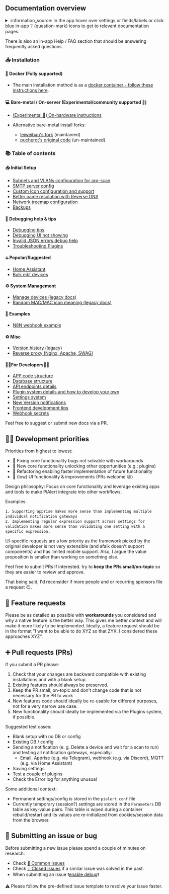 ## Documentation overview

<details>
  <summary>:information_source: In the app hover over settings or fields/labels or click blue in-app ❔ (question-mark) icons to get to relevant documentation pages.</summary>

  ![In-app help](/docs/img/GENERAL/in-app-help.png)

</details>

There is also an in-app Help / FAQ section that should be answering frequently asked questions.

### 📥 Installation

#### 🐳 Docker (Fully supported)

- The main installation method is as a [docker container - follow these instructions here](https://github.com/jokob-sk/NetAlertX/blob/main/dockerfiles/README.md). 

#### 💻 Bare-metal / On-server (Experimental/community supported 🧪)

- [(Experimental 🧪) On-hardware instructions](https://github.com/jokob-sk/NetAlertX/blob/main/docs/HW_INSTALL.md) 

- Alternative bare-metal install forks: 
  - [leiweibau's fork](https://github.com/leiweibau/Pi.Alert/) (maintained)
  - [pucherot's original code](https://github.com/pucherot/Pi.Alert/) (un-maintained)

### 📚 Table of contents

#### 📥 Initial Setup

- [Subnets and VLANs configuration for arp-scan](/docs/SUBNETS.md)
- [SMTP server config](/docs/SMTP.md)
- [Custom Icon configuration and support](/docs/ICONS.md)
- [Better name resolution with Reverse DNS](/docs/REVERSE_DNS.md)
- [Network treemap configuration](/docs/NETWORK_TREE.md)
- [Backups](/docs/BACKUPS.md)

#### 🐛 Debugging help & tips

- [Debugging tips](/docs/DEBUG_TIPS.md)
- [Debugging UI not showing](/docs/WEB_UI_PORT_DEBUG.md)
- [Invalid JSON errors debug help](/docs/DEBUG_INVALID_JSON.md)
- [Troubleshooting Plugins](/docs/DEBUG_PLUGINS.md)

#### 🔝 Popular/Suggested

- [Home Assistant](/docs/HOME_ASSISTANT.md)
- [Bulk edit devices](/docs/DEVICES_BULK_EDITING.md)

#### ⚙ System Management

- [Manage devices (legacy docs)](/docs/DEVICE_MANAGEMENT.md)
- [Random MAC/MAC icon meaning (legacy docs)](/docs/RANDOM_MAC.md)


#### 🔎 Examples

- [N8N webhook example](/docs/WEBHOOK_N8N.md)

#### ♻ Misc

- [Version history (legacy)](/docs/VERSIONS_HISTORY.md)
- [Reverse proxy (Nginx, Apache, SWAG)](/docs/REVERSE_PROXY.md)

#### 👩‍💻For Developers👨‍💻

- [APP code structure](/pialert/README.md)
- [Database structure](/docs/DATABASE.md)
- [API endpoints details](/docs/API.md)
- [Plugin system details and how to develop your own](/front/plugins/README.md)
- [Settings system](/docs/SETTINGS_SYSTEM.md)
- [New Version notifications](/docs/VERSIONS.md)
- [Frontend development tips](/docs/FRONTEND_DEVELOPMENT.md)
- [Webhook secrets](/docs/WEBHOOK_SECRET.md)

Feel free to suggest or submit new docs via a PR. 

## 👨‍💻 Development priorities

Priorities from highest to lowest:

* 🔼 Fixing core functionality bugs not solvable with workarounds
* 🔵 New core functionality unlocking other opportunities (e.g.: plugins) 
* 🔵 Refactoring enabling faster implementation of future functionality 
* 🔽 (low) UI functionality & improvements (PRs welcome 😉)

Design philosophy: Focus on core functionality and leverage existing apps and tools to make PiAlert integrate into other workflows. 

Examples: 

    1. Supporting apprise makes more sense than implementing multiple individual notification gateways
    2. Implementing regular expression support across settings for validation makes more sense than validating one setting with a specific expression. 

UI-specific requests are a low priority as the framework picked by the original developer is not very extensible (and afaik doesn't support components) and has limited mobile support. Also, I argue the value proposition is smaller than working on something else.

Feel free to submit PRs if interested. try to **keep the PRs small/on-topic** so they are easier to review and approve. 

That being said, I'd reconsider if more people and or recurring sponsors file a request 😉.

## 🙏 Feature requests

Please be as detailed as possible with **workarounds** you considered and why a native feature is the better way. This gives me better context and will make it more likely to be implemented. Ideally, a feature request should be in the format "I want to be able to do XYZ so that ZYX. I considered these approaches XYZ".

## ➕ Pull requests (PRs)

If you submit a PR please:

1. Check that your changes are backward compatible with existing installations and with a blank setup. 
2. Existing features should always be preserved. 
3. Keep the PR small, on-topic and don't change code that is not necessary for the PR to work
4. New features code should ideally be re-usable for different purposes, not for a very narrow use case.
5. New functionality should ideally be implemented via the Plugins system, if possible.

Suggested test cases:

- Blank setup with no DB or config
- Existing DB / config
- Sending a notification (e. g. Delete a device and wait for a scan to run) and testing all notification gateways, especially:
   - Email, Apprise (e.g. via Telegram), webhook (e.g. via Discord), MQTT (e.g. via Home Assistant)
- Saving settings
- Test a couple of plugins
- Check the Error log for anything unusual

Some additional context:

* Permanent settings/config is stored in the `pialert.conf` file
* Currently temporary (session?) settings are stored in the `Parameters` DB table as key-value pairs. This table is wiped during a container rebuild/restart and its values are re-initialized from cookies/session data from the browser. 

## 🐛 Submitting an issue or bug

Before submitting a new issue please spend a couple of minutes on research:

* Check [🛑 Common issues](https://github.com/jokob-sk/NetAlertX/blob/main/docs/DEBUG_TIPS.md#common-issues) 
* Check [💡 Closed issues](https://github.com/jokob-sk/NetAlertX/issues?q=is%3Aissue+is%3Aclosed) if a similar issue was solved in the past.
* When submitting an issue ❗[enable debug](https://github.com/jokob-sk/NetAlertX/blob/main/docs/DEBUG_TIPS.md)❗

⚠ Please follow the pre-defined issue template to resolve your issue faster.
